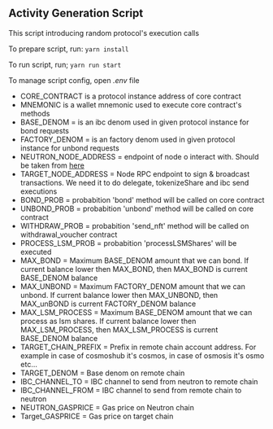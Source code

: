 ## Activity Generation Script

This script introducing random protocol's execution calls

To prepare script, run:
`yarn install`

To run script, run;
`yarn run start`

To manage script config, open _.env_ file

- CORE_CONTRACT is a protocol instance address of core contract
- MNEMONIC is a wallet mnemonic used to execute core contract's methods
- BASE_DENOM = is an ibc denom used in given protocol instance for bond requests
- FACTORY_DENOM = is an factory denom used in given protocol instance for unbond requests
- NEUTRON_NODE_ADDRESS = endpoint of node o interact with. Should be taken from [here](https://github.com/cosmos/testnets/tree/master/interchain-security/pion-1#endpoints)
- TARGET_NODE_ADDRESS = Node RPC endpoint to sign & broadcast transactions. We need it to do delegate, tokenizeShare and ibc send executions
- BOND_PROB = probabition 'bond' method will be called on core contract
- UNBOND_PROB = probabition 'unbond' method will be called on core contract
- WITHDRAW_PROB = probabition 'send_nft' method will be called on withdrawal_voucher contract
- PROCESS_LSM_PROB = probabition 'processLSMShares' will be executed
- MAX_BOND = Maximum BASE_DENOM amount that we can bond. If current balance lower then MAX_BOND, then MAX_BOND is current BASE_DENOM balance
- MAX_UNBOND = Maximum FACTORY_DENOM amount that we can unbond. If current balance lower then MAX_UNBOND, then MAX_unBOND is current FACTORY_DENOM balance
- MAX_LSM_PROCESS = Maximum BASE_DENOM amount that we can process as lsm shares. If current balance lower then MAX_LSM_PROCESS, then MAX_LSM_PROCESS is current BASE_DENOM balance
- TARGET_CHAIN_PREFIX = Prefix in remote chain account address. For example in case of cosmoshub it's cosmos, in case of osmosis it's osmo etc...
- TARGET_DENOM = Base denom on remote chain
- IBC_CHANNEL_TO = IBC channel to send from neutron to remote chain
- IBC_CHANNEL_FROM = IBC channel to send from remote chain to neutron
- NEUTRON_GASPRICE = Gas price on Neutron chain
- Target_GASPRICE = Gas price on target chain
